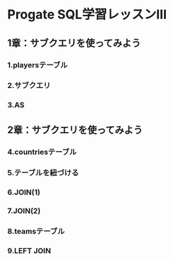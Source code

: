 # Progate SQL学習レッスンⅢ

## 1章：サブクエリを使ってみよう
### 1.playersテーブル
### 2.サブクエリ
### 3.AS
## 2章：サブクエリを使ってみよう
### 4.countriesテーブル
### 5.テーブルを紐づける
### 6.JOIN(1)
### 7.JOIN(2)
### 8.teamsテーブル
### 9.LEFT JOIN